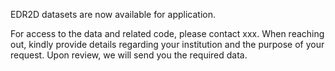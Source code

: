 EDR2D datasets are now available for application.

For access to the data and related code, please contact xxx. When reaching out, kindly provide details regarding your institution and the purpose of your request. Upon review, we will send you the required data.